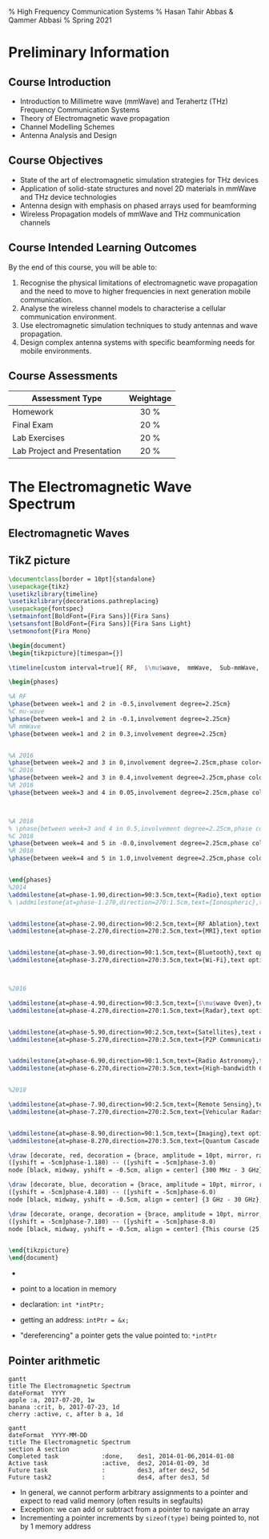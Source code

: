 % High Frequency Communication Systems
% Hasan Tahir Abbas \& Qammer Abbasi
% Spring 2021

# Preliminary Information

## Course Introduction


- Introduction to Millimetre wave (mmWave) and Terahertz (THz) Frequency Communication Systems
- Theory of Electromagnetic wave propagation
- Channel Modelling Schemes
- Antenna Analysis and Design


## Course Objectives


- State of the art of electromagnetic simulation strategies for THz devices
- Application of solid-state structures and novel 2D materials in mmWave and THz device 	technologies
-	Antenna design with emphasis on phased arrays used for beamforming
-	Wireless Propagation models of mmWave and THz communication channels

## Course Intended Learning Outcomes

By the end of this course, you will be able to:

1. Recognise the physical limitations of electromagnetic wave propagation and the need to move to higher frequencies in next generation mobile communication.
2. Analyse the wireless channel models to characterise a cellular communication environment.
3. Use electromagnetic simulation techniques to study antennas and wave propagation.
4. Design complex antenna systems with specific beamforming needs for mobile environments.


## Course Assessments


| Assessment Type        | Weightage      |
| ------------- |:-------------:|
| Homework       | 30 %      |
| Final Exam       | 20 % |
| Lab Exercises | 20 %      |
| Lab Project and Presentation | 20 %      |



# The Electromagnetic Wave Spectrum

## Electromagnetic Waves
## TikZ picture

```latex {cmd=true hide=true}
\documentclass[border = 10pt]{standalone}
\usepackage{tikz}
\usetikzlibrary{timeline}
\usetikzlibrary{decorations.pathreplacing}
\usepackage{fontspec}
\setmainfont[BoldFont={Fira Sans}]{Fira Sans}
\setsansfont[BoldFont={Fira Sans}]{Fira Sans Light}
\setmonofont{Fira Mono}

\begin{document}
\begin{tikzpicture}[timespan={}]

\timeline[custom interval=true]{ RF,  $\mu$wave,  mmWave,  Sub-mmWave, THz}

\begin{phases}

%A RF
\phase{between week=1 and 2 in -0.5,involvement degree=2.25cm}
%C mu-wave
\phase{between week=1 and 2 in -0.1,involvement degree=2.25cm}
%R mmWave
\phase{between week=1 and 2 in 0.3,involvement degree=2.25cm}


%A 2016
\phase{between week=2 and 3 in 0,involvement degree=2.25cm,phase color=blue!80!cyan}
%C 2016
\phase{between week=2 and 3 in 0.4,involvement degree=2.25cm,phase color=blue!80!cyan}
%R 2016
\phase{between week=3 and 4 in 0.05,involvement degree=2.25cm,phase color=blue!80!cyan}



%A 2018
% \phase{between week=3 and 4 in 0.5,involvement degree=2.25cm,phase color=green!50!white}
%C 2018
\phase{between week=4 and 5 in -0.0,involvement degree=2.25cm,phase color=green!90!white}
%R 2018
\phase{between week=4 and 5 in 1.0,involvement degree=2.25cm,phase color=orange!90!white}


\end{phases}
%2014
\addmilestone{at=phase-1.90,direction=90:3.5cm,text={Radio},text options={above}}
% \addmilestone{at=phase-1.270,direction=270:1.5cm,text={Ionospheric},text options={below}}


\addmilestone{at=phase-2.90,direction=90:2.5cm,text={RF Ablation},text options={above}}
\addmilestone{at=phase-2.270,direction=270:2.5cm,text={MRI},text options={below}}


\addmilestone{at=phase-3.90,direction=90:1.5cm,text={Bluetooth},text options={above}}
\addmilestone{at=phase-3.270,direction=270:3.5cm,text={Wi-Fi},text options={below}}



%2016

\addmilestone{at=phase-4.90,direction=90:3.5cm,text={$\mu$wave Oven},text options={above}}
\addmilestone{at=phase-4.270,direction=270:1.5cm,text={Radar},text options={below}}


\addmilestone{at=phase-5.90,direction=90:2.5cm,text={Satellites},text options={above}}
\addmilestone{at=phase-5.270,direction=270:2.5cm,text={P2P Communications},text options={below}}


\addmilestone{at=phase-6.90,direction=90:1.5cm,text={Radio Astronomy},text options={above}}
\addmilestone{at=phase-6.270,direction=270:3.5cm,text={High-bandwidth Communications},text options={below}}


%2018

\addmilestone{at=phase-7.90,direction=90:2.5cm,text={Remote Sensing},text options={above}}
\addmilestone{at=phase-7.270,direction=270:2.5cm,text={Vehicular Radars},text options={below}}


\addmilestone{at=phase-8.90,direction=90:1.5cm,text={Imaging},text options={above}}
\addmilestone{at=phase-8.270,direction=270:3.5cm,text={Quantum Cascade Laser},text options={below}}

\draw [decorate, red, decoration = {brace, amplitude = 10pt, mirror, raise = 4pt}]
([yshift = -5cm]phase-1.180) -- ([yshift = -5cm]phase-3.0)
node [black, midway, yshift = -0.5cm, align = center] {300 MHz - 3 GHz};

\draw [decorate, blue, decoration = {brace, amplitude = 10pt, mirror, raise = 4pt}]
([yshift = -5cm]phase-4.180) -- ([yshift = -5cm]phase-6.0)
node [black, midway, yshift = -0.5cm, align = center] {3 GHz - 30 GHz};

\draw [decorate, orange, decoration = {brace, amplitude = 10pt, mirror, raise = 4pt}]
([yshift = -5cm]phase-7.180) -- ([yshift = -5cm]phase-8.0)
node [black, midway, yshift = -0.5cm, align = center] {This course (25 GHz - 10 THz)};


\end{tikzpicture}
\end{document}
```

-

- point to a location in memory
- declaration: `int *intPtr;`
- getting an address: `intPtr = &x;`
- "dereferencing" a pointer gets the value pointed to: `*intPtr`

## Pointer arithmetic

```mermaid
gantt
title The Electromagnetic Spectrum
dateFormat  YYYY
apple :a, 2017-07-20, 1w
banana :crit, b, 2017-07-23, 1d
cherry :active, c, after b a, 1d
```



```mermaid
gantt
dateFormat  YYYY-MM-DD
title The Electromagnetic Spectrum
section A section
Completed task            :done,    des1, 2014-01-06,2014-01-08
Active task               :active,  des2, 2014-01-09, 3d
Future task               :         des3, after des2, 5d
Future task2              :         des4, after des3, 5d
```


- In general, we cannot perform arbitrary assignments to a pointer and expect to read valid memory (often results in segfaults)
- Exception: we can add or subtract from a pointer to navigate an array
- Incrementing a pointer increments by `sizeof(type)` being pointed to, not by 1 memory address
